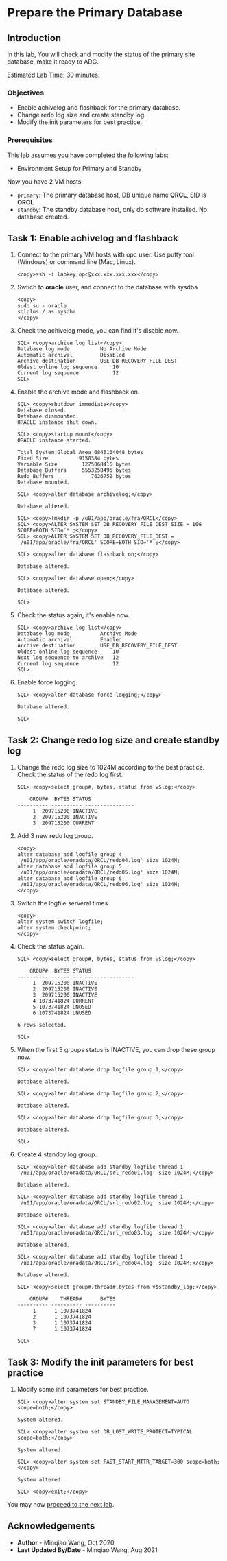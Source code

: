 # Prepare the Primary Database

## Introduction
In this lab, You will check and modify the status of the primary site database, make it ready to ADG.

Estimated Lab Time: 30 minutes.

### Objectives
- Enable achivelog and flashback for the primary database.
- Change redo log size and create standby log.
- Modify the init parameters for best practice.

### Prerequisites
This lab assumes you have completed the following labs:

- Environment Setup for Primary and Standby

Now you have 2 VM hosts:

- `primary`: The primary database host, DB unique name **ORCL**, SID is **ORCL**
- `standby`: The standby database host, only db software installed. No database created.



## **Task 1:** Enable achivelog and flashback

1. Connect to the primary VM hosts with opc user. Use putty tool (Windows) or command line (Mac, Linux).

    ```
    <copy>ssh -i labkey opc@xxx.xxx.xxx.xxx</copy>
    ```

2. Swtich to **oracle** user, and connect to the database with sysdba

    ```
    <copy>
    sudo su - oracle
    sqlplus / as sysdba
    </copy>
    ```

   

3. Check the achivelog mode, you can find it's disable now.

    ```
    SQL> <copy>archive log list</copy>
    Database log mode	       No Archive Mode
    Automatic archival	       Disabled
    Archive destination	       USE_DB_RECOVERY_FILE_DEST
    Oldest online log sequence     10
    Current log sequence	       12
    SQL> 
    ```

2. Enable the archive mode and flashback on.

    ```
    SQL> <copy>shutdown immediate</copy>
    Database closed.
    Database dismounted.
    ORACLE instance shut down.
    
    SQL> <copy>startup mount</copy>
    ORACLE instance started.
    
    Total System Global Area 6845104048 bytes
    Fixed Size		    9150384 bytes
    Variable Size		 1275068416 bytes
    Database Buffers	 5553258496 bytes
    Redo Buffers		    7626752 bytes
    Database mounted.
    
    SQL> <copy>alter database archivelog;</copy>
    
    Database altered.
    
    SQL> <copy>!mkdir -p /u01/app/oracle/fra/ORCL</copy>
    SQL> <copy>ALTER SYSTEM SET DB_RECOVERY_FILE_DEST_SIZE = 10G SCOPE=BOTH SID='*';</copy>
    SQL> <copy>ALTER SYSTEM SET DB_RECOVERY_FILE_DEST = '/u01/app/oracle/fra/ORCL' SCOPE=BOTH SID='*';</copy>
    
    SQL> <copy>alter database flashback on;</copy>
    
    Database altered.
    
    SQL> <copy>alter database open;</copy>
    
    Database altered.
    
    SQL> 
    ```

3. Check the status again, it's enable now.

    ```
    SQL> <copy>archive log list</copy>
    Database log mode	       Archive Mode
    Automatic archival	       Enabled
    Archive destination	       USE_DB_RECOVERY_FILE_DEST
    Oldest online log sequence     10
    Next log sequence to archive   12
    Current log sequence	       12
    SQL> 
    ```

4. Enable force logging.

    ```
    SQL> <copy>alter database force logging;</copy>
    
    Database altered.
    
    SQL>
    ```

## **Task 2:** Change redo log size and create standby log

1. Change the redo log size to 1024M according to the best practice. Check the status of the redo log first.

    ```
    SQL> <copy>select group#, bytes, status from v$log;</copy>
    
        GROUP#	BYTES STATUS
    ---------- ---------- ----------------
    	 1  209715200 INACTIVE
    	 2  209715200 INACTIVE
    	 3  209715200 CURRENT
    ```

2. Add 3 new redo log group.

    ```
    <copy>
    alter database add logfile group 4 '/u01/app/oracle/oradata/ORCL/redo04.log' size 1024M; 
    alter database add logfile group 5 '/u01/app/oracle/oradata/ORCL/redo05.log' size 1024M; 
    alter database add logfile group 6 '/u01/app/oracle/oradata/ORCL/redo06.log' size 1024M;
    </copy>
    ```

3. Switch the logfile serveral times.

    ```
    <copy>
    alter system switch logfile;
    alter system checkpoint;
    </copy>
    ```

4. Check the status again.

    ```
    SQL> <copy>select group#, bytes, status from v$log;</copy>
    
        GROUP#	BYTES STATUS
    ---------- ---------- ----------------
    	 1  209715200 INACTIVE
    	 2  209715200 INACTIVE
    	 3  209715200 INACTIVE
    	 4 1073741824 CURRENT
    	 5 1073741824 UNUSED
    	 6 1073741824 UNUSED
    
    6 rows selected.
    
    SQL> 
    ```

5. When the first 3 groups status is INACTIVE, you can drop these group now.

    ```
    SQL> <copy>alter database drop logfile group 1;</copy> 
    
    Database altered.
    
    SQL> <copy>alter database drop logfile group 2;</copy> 
    
    Database altered.
    
    SQL> <copy>alter database drop logfile group 3;</copy> 
    
    Database altered.
    
    SQL> 
    ```

6. Create 4 standby log group.

    ```
    SQL> <copy>alter database add standby logfile thread 1 '/u01/app/oracle/oradata/ORCL/srl_redo01.log' size 1024M;</copy>
    
    Database altered.
    
    SQL> <copy>alter database add standby logfile thread 1 '/u01/app/oracle/oradata/ORCL/srl_redo02.log' size 1024M;</copy>
    
    Database altered.
    
    SQL> <copy>alter database add standby logfile thread 1 '/u01/app/oracle/oradata/ORCL/srl_redo03.log' size 1024M;</copy>
    
    Database altered.
    
    SQL> <copy>alter database add standby logfile thread 1 '/u01/app/oracle/oradata/ORCL/srl_redo04.log' size 1024M;</copy>
    
    Database altered.
    
    SQL> <copy>select group#,thread#,bytes from v$standby_log;</copy>
    
        GROUP#    THREAD#	   BYTES
    ---------- ---------- ----------
    	 1	    1 1073741824
    	 2	    1 1073741824
    	 3	    1 1073741824
    	 7	    1 1073741824
    
    SQL> 
    ```



## **Task 3:** Modify the init parameters for best practice

1. Modify some init parameters for best practice.

    ```
    SQL> <copy>alter system set STANDBY_FILE_MANAGEMENT=AUTO scope=both;</copy>
    
    System altered.
    
    SQL> <copy>alter system set DB_LOST_WRITE_PROTECT=TYPICAL scope=both;</copy>
    
    System altered.
    
    SQL> <copy>alter system set FAST_START_MTTR_TARGET=300 scope=both;</copy>
    
    System altered.
    
    SQL> <copy>exit;</copy>
    ```



You may now [proceed to the next lab](#next).

## Acknowledgements
* **Author** - Minqiao Wang, Oct 2020 
* **Last Updated By/Date** - Minqiao Wang, Aug 2021

